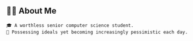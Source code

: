 <h2> 🧑‍💻 About Me </h2>

```text
🎓 A worthless senior computer science student.  
🚀 Possessing ideals yet becoming increasingly pessimistic each day.
```
